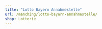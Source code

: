 ```yaml
---
title: "Lotto Bayern Annahmestelle"
url: /manching/lotto-bayern-annahmestelle/
shop: Lotterie
---
```

